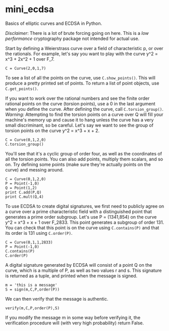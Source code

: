 mini_ecdsa
===============

Basics of elliptic curves and ECDSA in Python.

*Disclaimer*: There is a lot of brute forcing going on here. This is a *low performance* cryptography package not intended for actual use.

Start by defining a Weierstrass curve over a field of characteristic p, or over the rationals. For example, let's say you want to play with the curve y^2 = x^3 + 2x^2 + 1 over F_7.

```
C = Curve(2,0,1,7)
```

To see a list of all the points on the curve, use `C.show_points()`. This will produce a pretty printed set of points. To return a list of point objects, use `C.get_points()`.

If you want to work over the rational numbers and see the finite order rational points on the curve (torsion points), use a 0 in the last argument when you define the curve. After defining the curve, call `C.torsion_group()`. *Warning:* Attempting to find the torsion points on a curve over Q will fill your machine's memory up and cause it to hang unless the curve has a very small discriminant, so be careful. Let's say we want to see the group of torsion points on the curve y^2 = x^3 + x + 2.

```
C = Curve(0,1,2,0)
C.torsion_group()
```

You'll see that it's a cyclic group of order four, as well as the coordinates of all the torsion points. You can also add points, multiply them scalars, and so on. Try defining some points (make sure they're actually points on the curve) and messing around.

```
C = Curve(0,1,2,0)
P = Point(-1,0)
Q = Point(1,2)
print C.add(P,Q)
print C.mult(Q,4)
```

To use ECDSA to create digital signatures, we first need to publicly agree on a curve over a prime characteristic field with a distinguished point that generates a prime order subgroup. Let's use P = (1341,854) on the curve y^2 = x^3 + x + 1 over F_2833. This point generates a subgroup of order 131. You can check that this point is on the curve using `C.contains(P)` and that its order is 131 using `C.order(P)`.

```
C = Curve(0,1,1,2833)
P = Point(-1,0)
C.contains(P)
C.order(P)
```

A digital signature generated by ECDSA will consist of a point Q on the curve, which is a multiple of P, as well as two values r and s. This signature is returned as a tuple, and printed when the message is signed.

```
m = 'this is a message'
S = sign(m,C,P,order(P))
```

We can then verify that the message is authentic.

```
verify(m,C,P,order(P),S)
```

If you modify the message m in some way before verifying it, the verification procedure will (with very high probability) return False.


